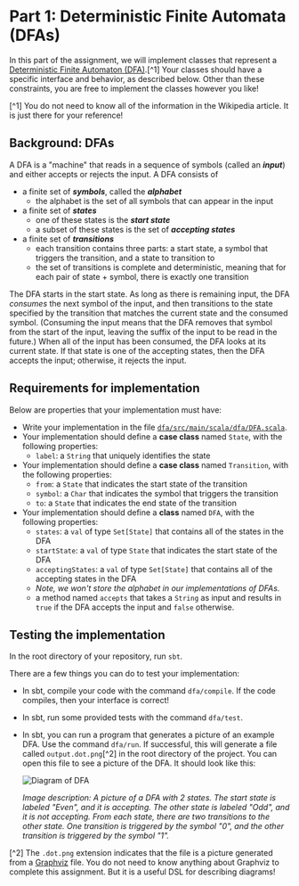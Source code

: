 # Part 1: Deterministic Finite Automata (DFAs)

In this part of the assignment, we will implement classes that represent a
[Deterministic Finite Automaton
(DFA)](https://en.wikipedia.org/wiki/Deterministic_finite_automaton).[^1] Your classes should
have a specific interface and behavior, as described below. Other than these constraints,
you are free to implement the classes however you like!

[^1] You do not need to know all of the information in the Wikipedia article. It is
just there for your reference!

## Background: DFAs

A DFA is a "machine" that reads in a sequence of symbols (called an **_input_**) and either
accepts or rejects the input. A DFA consists of

- a finite set of **_symbols_**, called the **_alphabet_**
  - the alphabet is the set of all symbols that can appear in the input
- a finite set of **_states_**
  - one of these states is the **_start state_**
  - a subset of these states is the set of **_accepting states_**
- a finite set of **_transitions_**
  - each transition contains three parts: a start state, a symbol that triggers the
    transition, and a state to transition to
  - the set of transitions is complete and deterministic, meaning that for each pair of
    state + symbol, there is exactly one transition

The DFA starts in the start state. As long as there is remaining input, the DFA _consumes_
the next symbol of the input, and then transitions to the state specified by the
transition that matches the current state and the consumed symbol. (Consuming the input
means that the DFA removes that symbol from the start of the input, leaving the suffix of
the input to be read in the future.) When all of the input has been consumed, the DFA
looks at its current state. If that state is one of the accepting states, then the DFA
accepts the input; otherwise, it rejects the input.

## Requirements for implementation

Below are properties that your implementation must have:

- Write your implementation in the file [`dfa/src/main/scala/dfa/DFA.scala`](src/main/scala/dfa/DFA.scala).
- Your implementation should define a **case class** named `State`, with the following
  properties:
  - `label`: a `String` that uniquely identifies the state
- Your implementation should define a **case class** named `Transition`, with the
  following properties:
  - `from`: a `State` that indicates the start state of the transition
  - `symbol`: a `Char` that indicates the symbol that triggers the transition
  - `to`: a `State` that indicates the end state of the transition
- Your implementation should define a **class** named `DFA`, with the following properties:
  - `states`: a `val` of type `Set[State]` that contains all of the states in the DFA
  - `startState`: a `val` of type `State` that indicates the start state of the DFA
  - `acceptingStates`: a `val` of type `Set[State]` that contains all of the accepting
    states in the DFA
  - _Note, we won't store the alphabet in our implementations of DFAs._
  - a method named `accepts` that takes a `String` as input and results in `true` if the
    DFA accepts the input and `false` otherwise.

## Testing the implementation

In the root directory of your repository, run `sbt`.

There are a few things you can do to test your implementation:

- In sbt, compile your code with the command `dfa/compile`. If the code compiles, then
  your interface is correct!
- In sbt, run some provided tests with the command `dfa/test`.
- In sbt, you can run a program that generates a picture of an example DFA. Use the command
  `dfa/run`. If successful, this will generate a file called `output.dot.png`[^2] in
  the root directory of the project. You can open this file to see a picture of the DFA.
  It should look like this:
  
  ![Diagram of DFA](https://hmc-cs111-spring2023.github.io/assets/img/hw5.dot.png)

  _Image description: A picture of a DFA with 2 states. The start state is labeled "Even",
  and it is accepting. The other state is labeled "Odd", and it is not accepting. From
  each state, there are two transitions to the other state. One transition is triggered
  by the symbol "0", and the other transition is triggered by the symbol "1"._

[^2] The `.dot.png` extension indicates that the file is a picture generated from a
[Graphviz](https://en.wikipedia.org/wiki/Graphviz) file. You do not need to know
anything about Graphviz to complete this assignment. But it is a useful DSL for describing
diagrams!
